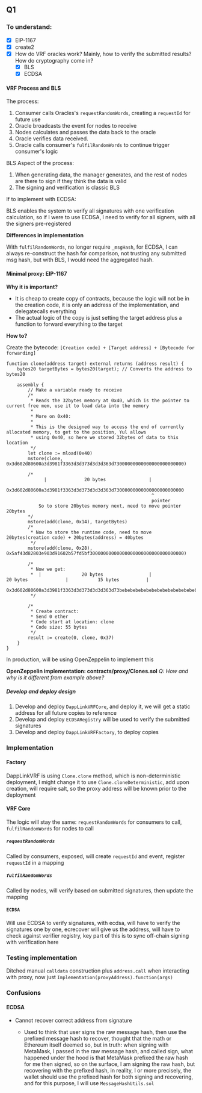 ## Q1

### To understand:

-   [x] EIP-1167
-   [x] create2
-   [x] How do VRF oracles work? Mainly, how to verify the submitted results? How do cryptography come in?
    -   [x] BLS
    -   [x] ECDSA

#### VRF Process and BLS

The process:

1. Consumer calls Oracles's `requestRandomWords`, creating a `requestId` for future use
2. Oracle broadcasts the event for nodes to receive
3. Nodes calculates and passes the data back to the oracle
4. Oracle verifies data received.
5. Oracle calls consumer's `fulfilRandomWords` to continue trigger consumer's logic

BLS Aspect of the process:

1. When generating data, the manager generates, and the rest of nodes are there to sign if they think the data is valid
2. The signing and verification is classic BLS

If to implement with ECDSA:

BLS enables the system to verify all signatures with one verification calculation, so if I were to use ECDSA, I need to
verify for all signers, with all the signers pre-registered

**Differences in implementation**

With `fulfilRandomWords`, no longer require `_msgHash`, for ECDSA, I can always re-construct the hash for comparison, not trusting any submitted msg hash, but with BLS, I would need the aggregated hash.

#### Minimal proxy: EIP-1167

**Why it is important?**

-   It is cheap to create copy of contracts, because the logic will not be in the creation code, it is only an address of
    the implementation, and delegatecalls everything
-   The actual logic of the copy is just setting the target address plus a function to forward everything to the target

**How to?**

Create the bytecode: `[Creation code] + [Target address] + [Bytecode for forwarding]`

```solidity
function clone(address target) external returns (address result) {
    bytes20 targetBytes = bytes20(target); // Converts the address to bytes20

    assembly {
        // Make a variable ready to receive
        /*
         * Reads the 32bytes memory at 0x40, which is the pointer to current free mem, use it to load data into the memory
         *
         * More on 0x40:
         *
         * This is the designed way to access the end of currently allocated memory, to get to the position, Yul allows
         * using 0x40, so here we stored 32bytes of data to this location
         */
        let clone := mload(0x40)
        mstore(clone, 0x3d602d80600a3d3981f3363d3d373d3d3d363d73000000000000000000000000)

        /*
              |              20 bytes                |
            0x3d602d80600a3d3981f3363d3d373d3d3d363d73000000000000000000000000
                                                      ^
                                                      pointer
			So to store 20bytes memory next, need to move pointer 20bytes
        */
        mstore(add(clone, 0x14), targetBytes)
        /*
		 * Now to store the runtime code, need to move 20bytes(creation code) + 20bytes(address) = 40bytes
		 */
        mstore(add(clone, 0x28), 0x5af43d82803e903d91602b57fd5bf30000000000000000000000000000000000)

        /*
		 * Now we get:
		 *  |               20 bytes                 |                 20 bytes              |           15 bytes          |
            0x3d602d80600a3d3981f3363d3d373d3d3d363d73bebebebebebebebebebebebebebebebebebebebe5af43d82803e903d91602b57fd5bf3
		 */

        /*
		 * Create contract:
		 * Send 0 ether
		 * Code start at location: clone
		 * Code size: 55 bytes
		 */
        result := create(0, clone, 0x37)
    }
}
```

In production, will be using OpenZeppelin to implement this

**OpenZeppelin implementation: contracts/proxy/Clones.sol**
_Q: How and why is it different from example above?_

##### Develop and deploy design

1. Develop and deploy `DappLinkVRFCore`, and deploy it, we will get a static address for all future copies to reference
2. Develop and deploy `ECDSARegistry` will be used to verify the submitted signatures
3. Develop and deploy `DappLinkVRFFactory`, to deploy copies

### Implementation

#### Factory

DappLinkVRF is using `Clone.clone` method, which is non-deterministic deployment, I might change it to use
`Clone.cloneDeterministic`, add upon creation, will require salt, so the proxy address will be known prior to the
deployment

#### VRF Core

The logic will stay the same: `requestRandomWords` for consumers to call, `fulfilRandomWords` for nodes to call

##### `requestRandomWords`

Called by consumers, exposed, will create `requestId` and event, register `requestId` in a mapping

##### `fulfilRandomWords`

Called by nodes, will verify based on submitted signatures, then update the mapping

#### `ECDSA`

Will use ECDSA to verify signatures, with ecdsa, will have to verify the signatures one by one, ecrecover will give us
the address, will have to check against verifier registry, key part of this is to sync off-chain signing with
verification here

### Testing implementation

Ditched manual `calldata` construction plus `address.call` when interacting with proxy, now just `Implementation(proxyAddress).function(args)`

### Confusions
#### ECDSA

- Cannot recover correct address from signature

    - Used to think that user signs the raw message hash, then use the prefixed message hash to recover, thought that the math or Ethereum itself deemed so, but in truth: when signing with MetaMask, I passed in the raw message hash, and called sign, what happened under the hood is that MetaMask prefixed the raw hash for me then signed, so on the surface, I am signing the raw hash, but recovering with the prefixed hash, in reality, I or more precisely, the wallet should use the prefixed hash for both signing and recovering, and for this purpose, I will use `MessageHashUtils.sol`
